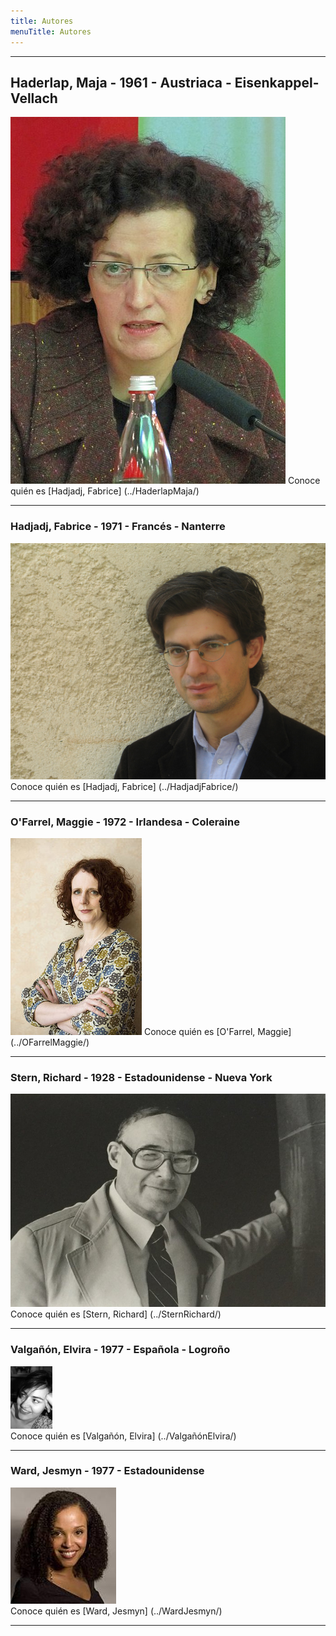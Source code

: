 ```yaml
---
title: Autores
menuTitle: Autores
---
```

***
## Haderlap, Maja - 1961 - Austriaca - Eisenkappel-Vellach
!["Imagen no encontrada"](HaderlapMaja.jpg)
Conoce quién es [Hadjadj, Fabrice] (../HaderlapMaja/)
***
### Hadjadj, Fabrice - 1971 - Francés - Nanterre
!["Imagen no encontrada"](HadjadjFabrice.jpg)
Conoce quién es [Hadjadj, Fabrice] (../HadjadjFabrice/)
***
### O'Farrel, Maggie - 1972 - Irlandesa - Coleraine 
!["Imagen no encontrada"](OFarrelMaggie.jpg)
Conoce quién es [O'Farrel, Maggie] (../OFarrelMaggie/)
***
### Stern, Richard - 1928 - Estadounidense - Nueva York 
!["Imagen no encontrada"](SternRichard.jpg)  
Conoce quién es [Stern, Richard] (../SternRichard/)
***
### Valgañón, Elvira - 1977 - Española - Logroño        
!["Imagen no encontrada"](ValgañónElvira.jpg)                            
Conoce quién es [Valgañón, Elvira] (../ValgañónElvira/)
***
### Ward, Jesmyn - 1977 - Estadounidense
!["Imagen no encontrada"](WardJesmyn.jpg)       
Conoce quién es [Ward, Jesmyn] (../WardJesmyn/)
***
